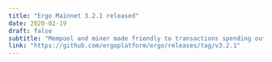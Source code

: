 ```yaml
---
title: "Ergo Mainnet 3.2.1 released"
date: 2020-02-19
draft: false
subtitle: "Mempool and miner made friendly to transactions spending outputs of offchain transactions, parameter for syncing detection during headers-chain download and more"
link: "https://github.com/ergoplatform/ergo/releases/tag/v3.2.1"
---
```

